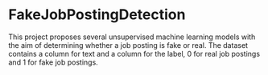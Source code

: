 # FakeJobPostingDetection
This project proposes several unsupervised machine learning models with the aim of determining whether a job posting is fake or real. The dataset contains a column for text and a column for the label, 0 for real job postings and 1 for fake job postings.
